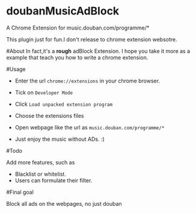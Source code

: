 # doubanMusicAdBlock
A Chrome Extension for music.douban.com/programme/*

This plugin just for fun.I don't release to chrome extension websotre.

#About
In fact,it's a **rough** adBlock Extension.
I hope you take it more as a example that teach you how to write a chrome extension.

#Usage

- Enter the url `chrome://extensions` in your chrome browser.

- Tick on `Developer Mode`

- Click `Load unpacked extension program`

- Choose the extensions files

- Open webpage like the url as `music.douban.com/programme/*`

- Just enjoy the music without ADs. :)

#Todo

Add more features, such as 
- Blacklist or whitelist.
- Users can formulate their filter.

#Final goal 

Block all ads on the webpages, no just douban 